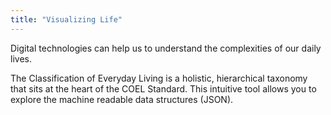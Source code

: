 ```yaml
---
title: "Visualizing Life"
---
```


Digital technologies can help us to understand the complexities of our daily lives.

The Classification of Everyday Living is a holistic, hierarchical taxonomy that sits at the heart of the COEL Standard. This intuitive tool allows you to explore the machine readable data structures (JSON).

